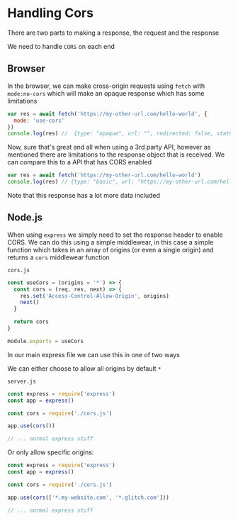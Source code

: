 # Handling Cors

There are two parts to making a response, the request and the response

We need to handle `CORS` on each end

## Browser

In the browser, we can make cross-origin requests using `fetch` with `mode:no-cors` which will make an opaque response which has some limitations

```js
var res = await fetch('https://my-other-url.com/hello-world', {
  mode: 'use-cors'
})
console.log(res) //  {type: "opaque", url: "", redirected: false, status: 0, ok: false, …}
```

Now, sure that's great and all when using a 3rd party API, however as mentioned there are limitations to the response object that is received. We can compare this to a API that has CORS enabled

```js
var res = await fetch('https://my-other-url.com/hello-world')
console.log(res) // {type: "basic", url: "https://my-other-url.com/hello-world/", redirected: false, status: 200, ok: true, …}
```

Note that this response has a lot more data included

## Node.js

When using `express` we simply need to set the response header to enable CORS. We can do this using a simple middlewear, in this case a simple function which takes in an array of origins (or even a single origin) and returns a `cors` middlewear function

`cors.js`

```js
const useCors = (origins = '*') => {
  const cors = (req, res, next) => {
    res.set('Access-Control-Allow-Origin', origins)
    next()
  }

  return cors
}

module.exports = useCors
```

In our main express file we can use this in one of two ways

We can either choose to allow all origins by default `*`

`server.js`

```js
const express = require('express')
const app = express()

const cors = require('./cors.js')

app.use(cors())

// ... normal express stuff
```

Or only allow specific origins:

```js
const express = require('express')
const app = express()

const cors = require('./cors.js')

app.use(cors(['*.my-website.com', '*.glitch.com']))

// ... normal express stuff
```
